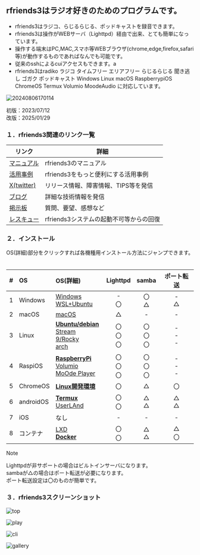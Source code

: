 ## rfriends3はラジオ好きのためのプログラムです。  
  
* rfriends3はラジコ、らじるらじる、ポッドキャストを録音できます。  
* rfriends3は操作がWEBサーバ（Lighttpd）経由で出来、とても簡単になっています。
* 操作する端末はPC,MAC,スマホ等WEBブラウザ(chrome,edge,firefox,safari等)が動作するものであればなんでも可能です。
* 従来のsshによるcuiアクセスもできます。a
* rfriends3はradiko ラジコ タイムフリー エリアフリー らじるらじる 聞き逃し ゴガク  ポッドキャスト Windows Linux macOS RaspberrypiOS ChromeOS Termux Volumio MoodeAudio に対応しています。  
  
![20240806170114](https://github.com/user-attachments/assets/2c40c57d-7ae4-4eee-811e-cb6c28f112f0)   
  
初版：2023/07/12  
改版：2025/01/29  
  
### １．rfriends3関連のリンク一覧    
  
|リンク|詳細|  
|---|---|  
|[マニュアル](manual/index.html)|rfriends3のマニュアル|  
|[活用事例](https://rfriends.hatenablog.com/entry/2024/08/14/113233)|rfriends3をもっと便利にする活用事例|  
|[X(twitter)](https://twitter.com/rfriends2017)|リリース情報、障害情報、TIPS等を発信|  
|[ブログ](https://rfriends.hatenablog.com/)|詳細な技術情報を発信|  
|[掲示板](http://ceres.s501.xrea.com/wforum/wforum.cgi)|質問、要望、感想など|  
|[レスキュー](manual/rescue.html)|rfriends3システムの起動不可等からの回復|  
  
### ２．インストール  
  
OS(詳細)部分をクリックすれば各機種用インストール方法にジャンプできます。  　

|#  |OS        |OS(詳細)| Lighttpd|samba|ポート転送|
|:--:|:------  | :-------------------------------------- |:--:|:--:|:--:| 
| 1| Windows   |[Windows][rfriends_windows]<br>[WSL+Ubuntu][rfriends_wsl]|-<br>〇|〇<br>△|-<br>△| 
| 2| macOS     |[macOS][rfriends_macos]|△|-|-|
| 3| Linux     |[**Ubuntu/debian**][rfriends3_core]<br>[Stream 9/Rocky][rfriends3_core]<br>[arch][rfriends3_core]|〇<br>〇<br>〇|〇<br>〇<br>〇|-<br>-<br>-|  
| 4| RaspiOS   |[**RaspberryPi**][rfriends_raspberrypi]<br>[Volumio][rfriends_volumio]<br>[MoOde Player][rfriends_moode]|〇<br>〇<br>〇|〇<br>〇<br>〇|-<br>-<br>-| 
| 5| ChromeOS  |[**Linux開発環境**][rfriends_chromeos]|〇|△|〇|  
| 6| androidOS |[**Termux**][rfriends_termux]<br>[UserLAnd][rfriends_userland]|〇<br>〇|△<br>△|△<br>△|  
| 7| iOS       |なし|-|-|-| 
| 8| コンテナ   |[LXD][rfriends_lxd]<br>[**Docker**][rfriends_docker]|〇<br>〇|△<br>△|△<br>〇|  
  
> [!NOTE]
> Lighttpdが非サポートの場合はビルトインサーバになります。  
> sambaが△の場合はポート転送が必要になります。  
> ポート転送設定は〇のものが簡単です。
  
[rfriends_windows]:distro/windows.html
[rfriends_wsl]:distro/wsl.html
[rfriends_macos]:distro/macos.html
[rfriends3_core]:distro/rfriends3_core.html
[rfriends_stream9]:distro/stream9.html
[rfriends_arch]:distro/arch.html
[rfriends_raspberrypi]:distro/raspberrypi.html
[rfriends_volumio]:distro/volumio.html
[rfriends_moode]:distro/moode.html
[rfriends_chromeos]:distro/chromeos.html
[rfriends_termux]:distro/termux.html
[rfriends_userland]:distro/userland.html
[rfriends_lxd]:distro/lxd.html
[rfriends_docker]:distro/docker.html
  
### ３．rfriends3スクリーンショット  
  
![top](https://github.com/user-attachments/assets/5d621f57-425f-4fcd-9448-a816ededd8dc)
  
![play](https://github.com/user-attachments/assets/8bf5cdd9-9702-412b-8165-8cbab928941a)
  
![cli](https://github.com/user-attachments/assets/3e0df727-f70d-4e05-82b2-2b502c56b993)
  
![gallery](https://github.com/user-attachments/assets/fed28352-0636-472e-9015-51abea05e17a)
  
  

  
